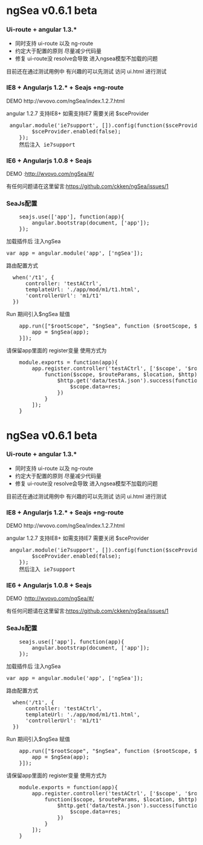 <h1>ngSea v0.6.1 beta</h1>

<h3>Ui-route + angular 1.3.*</h3>

- 同时支持 ui-route 以及 ng-route		
- 约定大于配置的原则 尽量减少代码量
- 修复 ui-route没 resolve会导致 进入ngsea模型不加载的问题

目前还在通过测试用例中 有兴趣的可以先测试
访问 ui.html 进行测试




<h3>IE8 + Angularjs 1.2.* + Seajs +ng-route</h3>
 DEMO http://wvovo.com/ngSea/index.1.2.7.html
 
angular 1.2.7 支持IE8+ 如需支持IE7 需要关闭 $sceProvider
 
<pre>
 angular.module('ie7support', []).config(function($sceProvider) {
        $sceProvider.enabled(false);
    });
    然后注入 ie7support
</pre>
 

<h3>IE6 + Angularjs 1.0.8 + Seajs</h3>
 
 DEMO :http://wvovo.com/ngSea/#/
 
 有任何问题请在这里留言:https://github.com/ckken/ngSea/issues/1



<h3>SeaJs配置</h3>
<pre>
    seajs.use(['app'], function(app){
        angular.bootstrap(document, ['app']);
    });
</pre>


加载插件后 注入ngSea

<pre>
var app = angular.module('app', ['ngSea']);
</pre>

路由配置方式

<pre>
  when('/t1', {
      controller: 'testACtrl',
      templateUrl: './app/mod/m1/t1.html',
      'controllerUrl': 'm1/t1'
  })
</pre>

Run 期间引入$ngSea 赋值

<pre>
    app.run(["$rootScope", "$ngSea", function ($rootScope, $ngSea) {
        app = $ngSea(app);
    }]);
</pre>

请保留app里面的 register变量
使用方式为
<pre>
    module.exports = function(app){
        app.register.controller('testACtrl', ['$scope', '$routeParams', '$location', '$http',
            function($scope, $routeParams, $location, $http){
                $http.get('data/testA.json').success(function(res){
                    $scope.data=res;
                })
            }
        ]);
    }
</pre>
<h1>ngSea v0.6.1 beta</h1>

<h3>Ui-route + angular 1.3.*</h3>

- 同时支持 ui-route 以及 ng-route
- 约定大于配置的原则 尽量减少代码量
- 修复 ui-route没 resolve会导致 进入ngsea模型不加载的问题

目前还在通过测试用例中 有兴趣的可以先测试
访问 ui.html 进行测试




<h3>IE8 + Angularjs 1.2.* + Seajs +ng-route</h3>
 DEMO http://wvovo.com/ngSea/index.1.2.7.html

angular 1.2.7 支持IE8+ 如需支持IE7 需要关闭 $sceProvider

<pre>
 angular.module('ie7support', []).config(function($sceProvider) {
        $sceProvider.enabled(false);
    });
    然后注入 ie7support
</pre>


<h3>IE6 + Angularjs 1.0.8 + Seajs</h3>

 DEMO :http://wvovo.com/ngSea/#/

 有任何问题请在这里留言:https://github.com/ckken/ngSea/issues/1



<h3>SeaJs配置</h3>
<pre>
    seajs.use(['app'], function(app){
        angular.bootstrap(document, ['app']);
    });
</pre>


加载插件后 注入ngSea

<pre>
var app = angular.module('app', ['ngSea']);
</pre>

路由配置方式

<pre>
  when('/t1', {
      controller: 'testACtrl',
      templateUrl: './app/mod/m1/t1.html',
      'controllerUrl': 'm1/t1'
  })
</pre>

Run 期间引入$ngSea 赋值

<pre>
    app.run(["$rootScope", "$ngSea", function ($rootScope, $ngSea) {
        app = $ngSea(app);
    }]);
</pre>

请保留app里面的 register变量
使用方式为
<pre>
    module.exports = function(app){
        app.register.controller('testACtrl', ['$scope', '$routeParams', '$location', '$http',
            function($scope, $routeParams, $location, $http){
                $http.get('data/testA.json').success(function(res){
                    $scope.data=res;
                })
            }
        ]);
    }
</pre>
